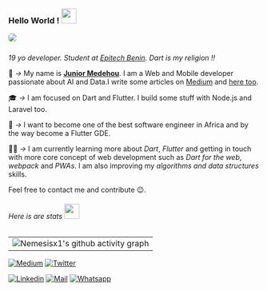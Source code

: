 ### Hello World ! <img height="30" src="https://media0.giphy.com/media/QTlmH8hEoVoi83mdJC/200w.webp?cid=ecf05e475gkndp9379fxllqfhbet5s7wigrkj492lpi0go0s&rid=200w.webp"></img>

<img src="https://media1.tenor.com/images/a253ddf5d2a32f34a9b955b98d369640/tenor.gif?itemid=14536653" style="border-radius: 5px; margin-bottom: 10px">

*19 yo developer. Student at [Epitech Benin](https://epitech.bj). Dart is my religion !!*



:seedling: _->_ My name is [**Junior Medehou**](https://www.juniormedehou.me). I am a Web and Mobile developer passionate about AI and Data.I write some articles on [Medium](https://medium.com/@junior.medehou) and [here too](https://juniormedehou.me/blog).

:mortar_board: _->_  I am focused on Dart and Flutter. I build some stuff with Node.js and Laravel too.

:pushpin: _->_ I want to become one of the best software engineer in Africa and by the way become a Flutter GDE.

:notebook::pencil: _->_ I am currently learning more about *Dart*, *Flutter* and getting in touch with more core concept of web development such as *Dart for the web*, *webpack* and *PWAs*. I am also improving my *algorithms and data structures* skills.

Feel free to contact me and contribute :wink:.

###### *Here is are stats <img src="https://media2.giphy.com/media/TjdjGJc9ti9RIFk0IJ/200w.webp?cid=ecf05e47helmh11la4n0y3pvhuqr8mcovp86sh61nt5rgo87&rid=200w.webp" height="30"></img><div align="center">*
|       |
|  ---        |
| ![Nemesisx1's github activity graph](https://github-readme-stats.vercel.app/api?username=NemesisX1&show_icons=true&include_all_commits=true&theme=react)      |


[![Medium](https://img.shields.io/badge/Medium-000000?&style=for-the-badge&logo=medium&logoColor=white)](https://wa.me/+22966478052)
[![Twitter](https://img.shields.io/badge/twitter-%231DA1F2.svg?&style=for-the-badge&logo=twitter&logoColor=white)](https://www.twitter.com/Junior_Medehou/)

[![Linkedin](https://img.shields.io/badge/linkedin-%230077B5.svg?&style=for-the-badge&logo=linkedin&logoColor=white)](https://www.linkedin.com/in/junior-medehou-55b45b194/)
[![Mail](https://img.shields.io/badge/gmail-D14836?&style=for-the-badge&logo=gmail&logoColor=white)](junior.medehou@gmail.com)
[![Whatsapp](https://img.shields.io/badge/WHATSAPP-25D366?&style=for-the-badge&logo=whatsapp&logoColor=white)](https://wa.me/+22966478052)

</div>
